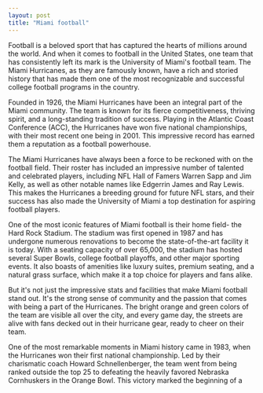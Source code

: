 ```yaml
---
layout: post
title: "Miami football"
---
```


Football is a beloved sport that has captured the hearts of millions around the world. And when it comes to football in the United States, one team that has consistently left its mark is the University of Miami's football team. The Miami Hurricanes, as they are famously known, have a rich and storied history that has made them one of the most recognizable and successful college football programs in the country.

Founded in 1926, the Miami Hurricanes have been an integral part of the Miami community. The team is known for its fierce competitiveness, thriving spirit, and a long-standing tradition of success. Playing in the Atlantic Coast Conference (ACC), the Hurricanes have won five national championships, with their most recent one being in 2001. This impressive record has earned them a reputation as a football powerhouse.

The Miami Hurricanes have always been a force to be reckoned with on the football field. Their roster has included an impressive number of talented and celebrated players, including NFL Hall of Famers Warren Sapp and Jim Kelly, as well as other notable names like Edgerrin James and Ray Lewis. This makes the Hurricanes a breeding ground for future NFL stars, and their success has also made the University of Miami a top destination for aspiring football players.

One of the most iconic features of Miami football is their home field- the Hard Rock Stadium. The stadium was first opened in 1987 and has undergone numerous renovations to become the state-of-the-art facility it is today. With a seating capacity of over 65,000, the stadium has hosted several Super Bowls, college football playoffs, and other major sporting events. It also boasts of amenities like luxury suites, premium seating, and a natural grass surface, which make it a top choice for players and fans alike.

But it's not just the impressive stats and facilities that make Miami football stand out. It's the strong sense of community and the passion that comes with being a part of the Hurricanes. The bright orange and green colors of the team are visible all over the city, and every game day, the streets are alive with fans decked out in their hurricane gear, ready to cheer on their team.

One of the most remarkable moments in Miami history came in 1983, when the Hurricanes won their first national championship. Led by their charismatic coach Howard Schnellenberger, the team went from being ranked outside the top 25 to defeating the heavily favored Nebraska Cornhuskers in the Orange Bowl. This victory marked the beginning of a

